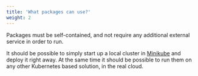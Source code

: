 ```yaml
---
title: 'What packages can use?'
weight: 2
---
```


Packages must be self-contained, and not require any additional external service in order to run.

It should be possible to simply start up a local cluster in [Minikube](https://kubernetes.io/docs/setup/learning-environment/minikube/ "Minikube") and deploy it right away. At the same time it should be possible to
run them on any other Kubernetes based solution, in the real cloud.
